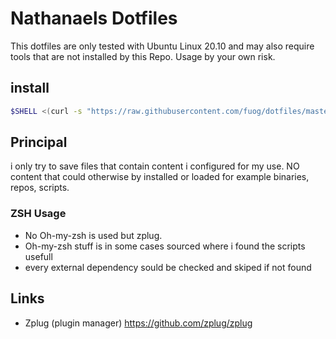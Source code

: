 # Nathanaels Dotfiles

This dotfiles are only tested with Ubuntu Linux 20.10 and may also require tools that are not installed by this Repo. Usage by your own risk.

## install

```bash
$SHELL <(curl -s "https://raw.githubusercontent.com/fuog/dotfiles/master/install.zsh")
```

## Principal

i only try to save files that contain content i configured for my use. NO content that could otherwise by installed or loaded for example binaries, repos, scripts.

### ZSH Usage

- No Oh-my-zsh is used but zplug.
- Oh-my-zsh stuff is in some cases sourced where i found the scripts usefull
- every external dependency sould be checked and skiped if not found


## Links

- Zplug (plugin manager) <https://github.com/zplug/zplug>
